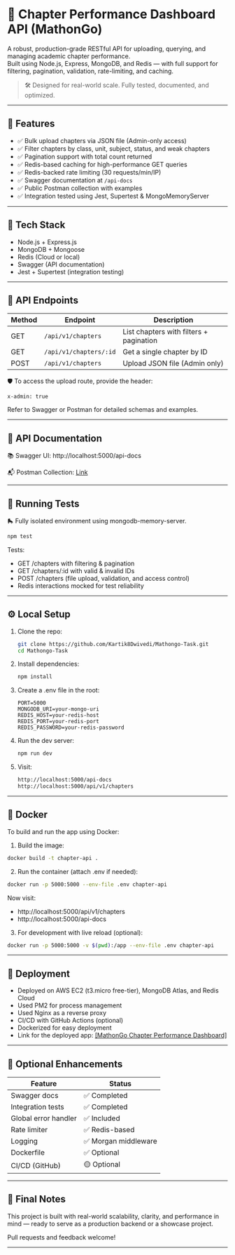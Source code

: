 # 📘 Chapter Performance Dashboard API (MathonGo)

A robust, production-grade RESTful API for uploading, querying, and managing academic chapter performance.  
Built using Node.js, Express, MongoDB, and Redis — with full support for filtering, pagination, validation, rate-limiting, and caching.

> 🛠️ Designed for real-world scale. Fully tested, documented, and optimized.

---

## 🚀 Features

- ✅ Bulk upload chapters via JSON file (Admin-only access)
- ✅ Filter chapters by class, unit, subject, status, and weak chapters
- ✅ Pagination support with total count returned
- ✅ Redis-based caching for high-performance GET queries
- ✅ Redis-backed rate limiting (30 requests/min/IP)
- ✅ Swagger documentation at `/api-docs`
- ✅ Public Postman collection with examples
- ✅ Integration tested using Jest, Supertest & MongoMemoryServer

---

## 🧱 Tech Stack

- Node.js + Express.js
- MongoDB + Mongoose
- Redis (Cloud or local)
- Swagger (API documentation)
- Jest + Supertest (integration testing)

---

## 📁 API Endpoints

| Method | Endpoint               | Description                           |
|--------|------------------------|---------------------------------------|
| GET    | `/api/v1/chapters`     | List chapters with filters + pagination |
| GET    | `/api/v1/chapters/:id` | Get a single chapter by ID            |
| POST   | `/api/v1/chapters`     | Upload JSON file (Admin only)         |

🛡️ To access the upload route, provide the header:

```http
x-admin: true
```

Refer to Swagger or Postman for detailed schemas and examples.

---

## 📄 API Documentation

📚 Swagger UI: http://localhost:5000/api-docs

📬 Postman Collection:  [Link](https://www.postman.com/avionics-pilot-26434826/mathongo/collection/5cwakth/chapter-performance-dashboard-api-mathongo?action=share&creator=27331979 "Postman Collection Docs")

---

## 🦪 Running Tests

🛼 Fully isolated environment using mongodb-memory-server.

```bash
npm test
```

Tests:
- GET /chapters with filtering & pagination
- GET /chapters/:id with valid & invalid IDs
- POST /chapters (file upload, validation, and access control)
- Redis interactions mocked for test reliability

---

## ⚙️ Local Setup

1. Clone the repo:

   ```bash
   git clone https://github.com/Kartik8Dwivedi/Mathongo-Task.git
   cd Mathongo-Task
   ```

2. Install dependencies:

   ```bash
   npm install
   ```

3. Create a .env file in the root:

   ```env
   PORT=5000
   MONGODB_URI=your-mongo-uri
   REDIS_HOST=your-redis-host
   REDIS_PORT=your-redis-port
   REDIS_PASSWORD=your-redis-password
   ```

4. Run the dev server:

   ```bash
   npm run dev
   ```

5. Visit:  
   ```bash
   http://localhost:5000/api-docs  
   http://localhost:5000/api/v1/chapters
   ```
---

## 🐋 Docker

To build and run the app using Docker:

1. Build the image:

```bash
docker build -t chapter-api .
```

2. Run the container (attach .env if needed):

```bash
docker run -p 5000:5000 --env-file .env chapter-api
```

Now visit:

- http://localhost:5000/api/v1/chapters
- http://localhost:5000/api-docs

3. For development with live reload (optional):

```bash
docker run -p 5000:5000 -v $(pwd):/app --env-file .env chapter-api
```

---

## 🚀 Deployment 

- Deployed on AWS EC2 (t3.micro free-tier), MongoDB Atlas, and Redis Cloud
- Used PM2 for process management
- Used Nginx as a reverse proxy
- CI/CD with GitHub Actions (optional)
- Dockerized for easy deployment
- Link for the deployed app: [[MathonGo Chapter Performance Dashboard]](http://ec2-65-0-176-45.ap-south-1.compute.amazonaws.com/api-docs/)


---

## 📆 Optional Enhancements

| Feature             | Status      |
|---------------------|-------------|
| Swagger docs        | ✅ Completed |
| Integration tests   | ✅ Completed |
| Global error handler| ✅ Included |
| Rate limiter        | ✅ Redis-based |
| Logging             | ✅ Morgan middleware |
| Dockerfile          | ✅ Optional |
| CI/CD (GitHub)      | 🟡 Optional |

---

## 🙌 Final Notes

This project is built with real-world scalability, clarity, and performance in mind — ready to serve as a production backend or a showcase project.

Pull requests and feedback welcome!

---
